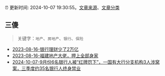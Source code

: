 :alarm_clock: 更新时间: 2024-10-07 19:30:55。[文章来源](/README.md)、[文章分类](/TAGS.md)

## 三傻


> 关键字：`地产`、`房地产`、`银行`、`保险`



- [2023-08-16-银行理财少了2万亿](https://www.aicaijing.com.cn/article/18565) 
- [2023-08-16-福建地产大佬，押上全部身家](https://www.aicaijing.com.cn/article/18567) 
- [2024-10-07-9月份6名银行人被“红牌罚下”，一国有大行分支机构3人涉窝案，三季度约35名银行人终身禁业](https://www.cls.cn/detail/1817085) 
